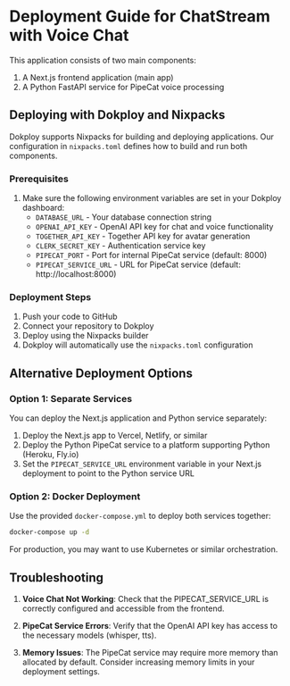# Deployment Guide for ChatStream with Voice Chat

This application consists of two main components:
1. A Next.js frontend application (main app)
2. A Python FastAPI service for PipeCat voice processing

## Deploying with Dokploy and Nixpacks

Dokploy supports Nixpacks for building and deploying applications. Our configuration in `nixpacks.toml` defines how to build and run both components.

### Prerequisites

1. Make sure the following environment variables are set in your Dokploy dashboard:
   - `DATABASE_URL` - Your database connection string
   - `OPENAI_API_KEY` - OpenAI API key for chat and voice functionality
   - `TOGETHER_API_KEY` - Together API key for avatar generation
   - `CLERK_SECRET_KEY` - Authentication service key
   - `PIPECAT_PORT` - Port for internal PipeCat service (default: 8000)
   - `PIPECAT_SERVICE_URL` - URL for PipeCat service (default: http://localhost:8000)

### Deployment Steps

1. Push your code to GitHub
2. Connect your repository to Dokploy
3. Deploy using the Nixpacks builder
4. Dokploy will automatically use the `nixpacks.toml` configuration

## Alternative Deployment Options

### Option 1: Separate Services

You can deploy the Next.js application and Python service separately:

1. Deploy the Next.js app to Vercel, Netlify, or similar
2. Deploy the Python PipeCat service to a platform supporting Python (Heroku, Fly.io)
3. Set the `PIPECAT_SERVICE_URL` environment variable in your Next.js deployment to point to the Python service URL

### Option 2: Docker Deployment

Use the provided `docker-compose.yml` to deploy both services together:

```bash
docker-compose up -d
```

For production, you may want to use Kubernetes or similar orchestration.

## Troubleshooting

1. **Voice Chat Not Working**: Check that the PIPECAT_SERVICE_URL is correctly configured and accessible from the frontend.

2. **PipeCat Service Errors**: Verify that the OpenAI API key has access to the necessary models (whisper, tts).

3. **Memory Issues**: The PipeCat service may require more memory than allocated by default. Consider increasing memory limits in your deployment settings.
